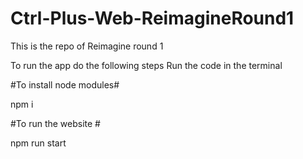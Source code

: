 # Ctrl-Plus-Web-ReimagineRound1
This is the repo of Reimagine round 1


To run the app do the following steps
Run the code in the terminal

#To install node modules#

npm i

#To run the website #

npm run start
